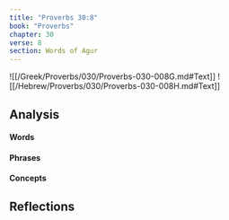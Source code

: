 ```yaml
---
title: "Proverbs 30:8"
book: "Proverbs"
chapter: 30
verse: 8
section: Words of Agur
---
```

![[/Greek/Proverbs/030/Proverbs-030-008G.md#Text]]
![[/Hebrew/Proverbs/030/Proverbs-030-008H.md#Text]]

## Analysis

#### Words

#### Phrases

#### Concepts

## Reflections
